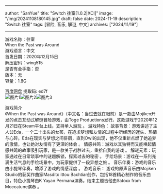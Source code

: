 
---
author: "SanYue"
title: "Switch 往室[1.0.2|XCI]"
image: "/img/20241108180145.jpg"
draft: false
date: 2024-11-19
description: "Switch 往室"
tags: [冒险, 音乐, 解谜, 中文]
archives: ["2024/11/19"]

---

游戏名称：往室   
When the Past was Around    
游戏语言：中文  
首发日期：2020年12月15日  
解压密码：wing515  
是否有金手指：否  
版本：无   
容量：1.8G

[百度网盘](https//pan.baidu.com/s/14ZhHCrkeUzDCaQ1-PUrnHg) 提取码: ed7f  
![图片1](/img/d9baee.jpg)![图片2](/img/cf511c.jpg)![图片3](/img/295bc9.jpg)  

游戏简介  
《When the Past was Around》（中文名：当过去就在眼前）是一款由Mojiken开发的点击互动式解谜冒险游戏，由Toge Productions发行。这款游戏于2020年12月21日在Steam平台上线，支持单人游玩
。
游戏特色：
故事背景：游戏讲述了主人公Eda，一个二十出头的女孩，在追求梦想和友情的过程中所经历的迷失、热情与心碎。Eda在现实与梦想之间徘徊，直到Owl的出现，他不仅重新点燃了她追梦的激情，也让她对友情有了更深的体会
。
情感共鸣：游戏以其独特而又能唤起情感共鸣的故事吸引玩家，是一款关于战胜过去，重拾自我的游戏
。
解谜元素：玩家通过在日常琐事中的谜题解锁，探索过去的秘密
。
手绘场景：游戏在一系列充满生活气息的手绘场景中，为玩家提供了一段异想之旅
。
音乐伴奏：游戏的音乐由小提琴伴奏，增添了游戏的情感深度
。
游戏音乐：
游戏的原声音乐由Mojiken Studio的获奖作曲家Masdito ittou Bachtiar创作，包括18首精心制作的音乐曲目，特色小提琴由K Yayan Permana演奏，结束主题吉他由Satoxx from Moccatune演奏
。
